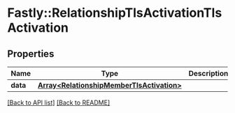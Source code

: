 # Fastly::RelationshipTlsActivationTlsActivation

## Properties

| Name | Type | Description | Notes |
| ---- | ---- | ----------- | ----- |
| **data** | [**Array&lt;RelationshipMemberTlsActivation&gt;**](RelationshipMemberTlsActivation.md) |  | [optional] |

[[Back to API list]](../../README.md#endpoints) [[Back to README]](../../README.md)

